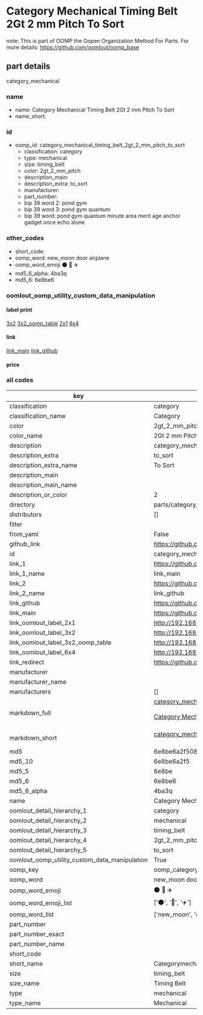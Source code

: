 # Category Mechanical Timing Belt 2Gt 2 mm Pitch To Sort  

note: This is part of OOMP the Oopen Organization Method For Parts. For more details: https://github.com/oomlout/oomp_base

##  part details
  



category_mechanical



### name
* name: Category Mechanical Timing Belt 2Gt 2 mm Pitch To Sort
* name_short: 
### id
* oomp_id: category_mechanical_timing_belt_2gt_2_mm_pitch_to_sort
  * classification: category
  * type: mechanical
  * size: timing_belt
  * color: 2gt_2_mm_pitch
  * description_main: 
  * description_extra: to_sort
  * manufacturer: 
  * part_number: 
  * bip 39 word 2: pond gym
  * bip 39 word 3: pond gym quantum
  * bip 39 word: pond gym quantum minute area merit age anchor gadget once echo alone

### other_codes
* short_code: 
* oomp_word: new_moon door airplane
* oomp_word_emoji :new_moon: :door: :airplane:
* md5_6_alpha: 4ba3q
* md5_6: 6e8be6






### oomlout_oomp_utility_custom_data_manipulation
#### label print
[3x2](http://192.168.1.245:1112/?label=oomp%204ba3q)
[3x2_oomp_table](http://192.168.1.108:1112/?label=oomp%204ba3q)
[2x1](http://192.168.1.242:1112/?label=oomp%204ba3q)
[6x4](http://192.168.1.55:1112/?label=oomp%204ba3q)    

#### link

[link_main](https://github.com/oomlout/oomlout_oomp_version_1_messy/tree/main/parts/category_mechanical_timing_belt_2gt_2_mm_pitch_to_sort) [link_github](https://github.com/oomlout/oomlout_oomp_version_1_messy/tree/main/parts/category_mechanical_timing_belt_2gt_2_mm_pitch_to_sort)                             

#### price







### all codes 
| key | value |  
| --- | --- |  
| classification | category |  
| classification_name | Category |  
| color | 2gt_2_mm_pitch |  
| color_name | 2Gt 2 mm Pitch |  
| description | category_mechanical |  
| description_extra | to_sort |  
| description_extra_name | To Sort |  
| description_main |  |  
| description_main_name |  |  
| description_or_color | 2  |  
| directory | parts/category_mechanical_timing_belt_2gt_2_mm_pitch_to_sort |  
| distributors | [] |  
| filter |  |  
| from_yaml | False |  
| github_link | https://github.com/oomlout/oomlout_oomp_part_src/tree/main/parts/category_mechanical_timing_belt_2gt_2_mm_pitch_to_sort |  
| id | category_mechanical_timing_belt_2gt_2_mm_pitch_to_sort |  
| link_1 | https://github.com/oomlout/oomlout_oomp_version_1_messy/tree/main/parts/category_mechanical_timing_belt_2gt_2_mm_pitch_to_sort |  
| link_1_name | link_main |  
| link_2 | https://github.com/oomlout/oomlout_oomp_version_1_messy/tree/main/parts/category_mechanical_timing_belt_2gt_2_mm_pitch_to_sort |  
| link_2_name | link_github |  
| link_github | https://github.com/oomlout/oomlout_oomp_version_1_messy/tree/main/parts/category_mechanical_timing_belt_2gt_2_mm_pitch_to_sort |  
| link_main | https://github.com/oomlout/oomlout_oomp_version_1_messy/tree/main/parts/category_mechanical_timing_belt_2gt_2_mm_pitch_to_sort |  
| link_oomlout_label_2x1 | http://192.168.1.242:1112/?label=oomp%204ba3q |  
| link_oomlout_label_3x2 | http://192.168.1.245:1112/?label=oomp%204ba3q |  
| link_oomlout_label_3x2_oomp_table | http://192.168.1.108:1112/?label=oomp%204ba3q |  
| link_oomlout_label_6x4 | http://192.168.1.55:1112/?label=oomp%204ba3q |  
| link_redirect | https://github.com/oomlout/oomlout_oomp_version_1_messy/tree/main/parts/category_mechanical_timing_belt_2gt_2_mm_pitch_to_sort |  
| manufacturer |  |  
| manufacturer_name |  |  
| manufacturers | [] |  
| markdown_full | [category_mechanical_timing_belt_2gt_2_mm_pitch_to_sort](none)<br>[](none)<br>[Category Mechanical Timing Belt 2Gt 2 Mm Pitch To Sort](none)<br><br> |  
| markdown_short | [category_mechanical_timing_belt_2gt_2_mm_pitch_to_sort](none)<br><br> |  
| md5 | 6e8be6a2f508609a2e05a8d55e9a053e |  
| md5_10 | 6e8be6a2f5 |  
| md5_5 | 6e8be |  
| md5_6 | 6e8be6 |  
| md5_6_alpha | 4ba3q |  
| name | Category Mechanical Timing Belt 2Gt 2 mm Pitch To Sort |  
| oomlout_detail_hierarchy_1 | category |  
| oomlout_detail_hierarchy_2 | mechanical |  
| oomlout_detail_hierarchy_3 | timing_belt |  
| oomlout_detail_hierarchy_4 | 2gt_2_mm_pitch |  
| oomlout_detail_hierarchy_5 | to_sort |  
| oomlout_oomp_utility_custom_data_manipulation | True |  
| oomp_key | oomp_category_mechanical_timing_belt_2gt_2_mm_pitch_to_sort |  
| oomp_word | new_moon door airplane |  
| oomp_word_emoji | :new_moon: :door: :airplane: |  
| oomp_word_emoji_list | [':new_moon:', ':door:', ':airplane:'] |  
| oomp_word_list | ['new_moon', 'door', 'airplane'] |  
| part_number |  |  
| part_number_exact |  |  
| part_number_name |  |  
| short_code |  |  
| short_name | Categorymechanical |  
| size | timing_belt |  
| size_name | Timing Belt |  
| type | mechanical |  
| type_name | Mechanical |  
